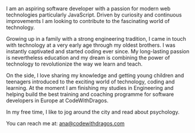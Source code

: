 I am an aspiring software developer with a passion for modern web technologies particularly JavaScript. 
Driven by curiosity and continuous improvements I am looking to contribute to the fascinating world of technology.

Growing up in a family with a strong engineering tradition, I came in touch with technology at a very early age through my oldest brothers. 
I was instantly captivated and started coding ever since. 
My long-lasting passion is nevertheless education and my dream is combining the power of technology to revolutionize the way we learn and teach.

On the side, I love sharing my knowledge and getting young children and teenagers introduced to the exciting world of technology, coding and learning. 
At the moment I am finishing my studies in Engineering and helping build the best training and coaching programme for software developers in Europe at CodeWithDragos.

In my free time, I like to jog around the city and read about psychology.



You can reach me at: ana@codewithdragos.com
